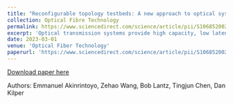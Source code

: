 ```yaml
---
title: "Reconfigurable topology testbeds: A new approach to optical system experiments"
collection: Optical Fibre Technology
permalink: https://www.sciencedirect.com/science/article/pii/S1068520023000226
excerpt: 'Optical transmission systems provide high capacity, low latency and jitter, and high reliability for city-scale networks. Recirculating loop experiments have facilitated the study of signal propagation in long-haul optical transmission systems. However, they are unsuited for developing control and management software for city-scale optical networks with dozens or hundreds of reconfigurable optical add drop multiplexer (ROADM) units, diverse interconnection topologies, and dynamic traffic patterns....'
date: 2023-03-01
venue: 'Optical Fiber Technology'
paperurl: 'https://www.sciencedirect.com/science/article/pii/S1068520023000226'
---
```



[Download paper here](http://academicpages.github.io/files/paper2.pdf)

Authors: Emmanuel Akinrintoyo, Zehao Wang, Bob Lantz, Tingjun Chen, Dan Kilper
